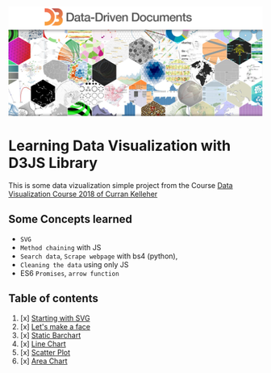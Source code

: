 ![](d3jssimage.png)

# Learning Data Visualization with D3JS Library
This is some data vizualization simple project from the Course [Data Visualization Course 2018 of Curran Kelleher](https://www.youtube.com/playlist?list=PL9yYRbwpkykvOXrZumtZWbuaXWHvjD8gi)

## Some Concepts learned
- `SVG`
- `Method chaining` with JS
- `Search data`, `Scrape webpage` with bs4 (python),
- `Cleaning the data` using only JS
- ES6 `Promises`, `arrow function`


## Table of contents

1. [x] [Starting with SVG](https://richardbmk.github.io/dataViz_d3js/00_svg_homework)
2. [x] [Let's make a face](https://richardbmk.github.io/dataViz_d3js/01_smileyFace_homework)
3. [x] [Static Barchart](https://richardbmk.github.io/dataViz_d3js/02_barchart_homework)
4. [x] [Line Chart](https://richardbmk.github.io/dataViz_d3js/03_linearchart_homework)
5. [x] [Scatter Plot](https://richardbmk.github.io/dataViz_d3js/03_linearchart_homework)
6. [x] [Area Chart](https://richardbmk.github.io/dataViz_d3js/03_linearchart_homework)


